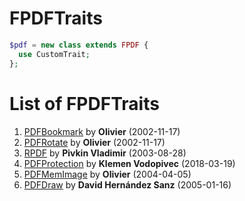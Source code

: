 # FPDFTraits

```php
$pdf = new class extends FPDF {
  use CustomTrait;
};
```

# List of FPDFTraits
 1. [PDFBookmark](PDFBookmark) by **Olivier** (2002-11-17)
 2. [PDFRotate](PDFRotate) by **Olivier** (2002-11-17)
31. [RPDF](RPDF) by **Pivkin Vladimir** (2003-08-28)
37. [PDFProtection](PDFProtection) by **Klemen Vodopivec** (2018-03-19)
45. [PDFMemImage](PDFMemImage) by **Olivier** (2004-04-05)
69. [PDFDraw](PDFDraw) by **David Hernández Sanz** (2005-01-16)
